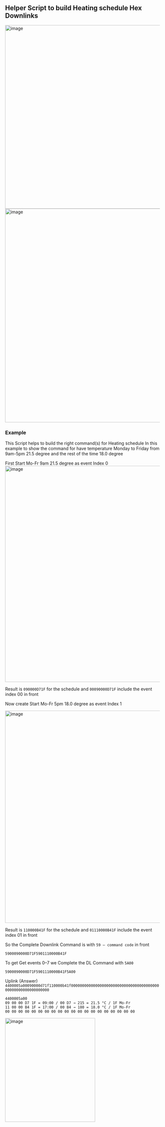 ## Helper Script to build Heating schedule Hex Downlinks

<img width="654" height="596" alt="image" src="https://github.com/user-attachments/assets/5a10c7f0-960e-4d79-a991-eae87ea284e9" />

<img width="997" height="694" alt="image" src="https://github.com/user-attachments/assets/146330c9-d0ac-4c67-a84f-66114ae72bf5" />



### Example
This Script helps to build the right command(s) for Heating schedule
In this example to show the command for have temperature Monday to Friday from 9am-5pm 21.5 degree and the rest of the time 18.0 degree

First Start Mo-Fr 9am 21.5 degree as event Index 0
<img width="877" height="702" alt="image" src="https://github.com/user-attachments/assets/88696c66-9402-40ba-8c40-ffc5d68a0ee4" />


Result is ```090000D71F``` for the schedule and
```00090000D71F``` include the event index 00 in front

Now create Start Mo-Fr 5pm 18.0 degree as event Index 1


<img width="876" height="689" alt="image" src="https://github.com/user-attachments/assets/645260a6-c313-43d2-892d-4a551672dc4e" />



Result is ```110000B41F``` for the schedule and
```01110000B41F``` include the event index 01 in front


So the Complete Downlink Command is with ```59 – command code``` in front

```5900090000D71F5901110000B41F```

To get Get events 0–7 we Complete the DL Command with ```5A00```

```5900090000D71F5901110000B41F5A00```

Uplink (Answer)
```4400005a00090000d71f110000b41f000000000000000000000000000000000000000000000000000000000000```

```
4400005a00
09 00 00 D7 1F = 09:00 / 00 D7 → 215 = 21.5 °C / 1F Mo-Fr
11 00 00 B4 1F = 17:00 / 00 B4 → 180 = 18.0 °C / 1F Mo-Fr
00 00 00 00 00 00 00 00 00 00 00 00 00 00 00 00 00 00 00 00 

```
<img width="293" height="337" alt="image" src="https://github.com/user-attachments/assets/95ef0491-170b-4df8-b336-f6ecddaf8648" />








